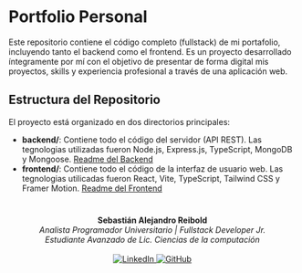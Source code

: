 # Portfolio Personal

Este repositorio contiene el código completo (fullstack) de mi portafolio, incluyendo tanto el backend como el frontend. Es un proyecto desarrollado íntegramente por mí con el objetivo de presentar de forma digital mis proyectos, skills y experiencia profesional a través de una aplicación web.

## Estructura del Repositorio

El proyecto está organizado en dos directorios principales:

- **backend/**: Contiene todo el código del servidor (API REST). Las tegnologias utilizadas fueron Node.js, Express.js, TypeScript, MongoDB y Mongoose. [Readme del Backend](./backend/README.md)
- **frontend/**: Contiene todo el código de la interfaz de usuario web. Las tegnologias utilicadas fueron React, Vite, TypeScript, Tailwind CSS y Framer Motion. [Readme del Frontend](./frontend/README.md)

#

##

<p align="center">
<b>Sebastián Alejandro Reibold</b><br>
<i>Analista Programador Universitario | Fullstack Developer Jr.</i><br>
<i>Estudiante Avanzado de Lic. Ciencias de la computación</i><br><br>

<a href="https://www.linkedin.com/in/sebastian-alejandro-reibold/">
<img src="https://img.shields.io/badge/LinkedIn-blue?logo=linkedin&logoColor=white" alt="LinkedIn"/>
</a>
<a href="https://github.com/sebareibold">
<img src="https://img.shields.io/badge/GitHub-black?logo=github&logoColor=white" alt="GitHub"/>
</a>
</p>
